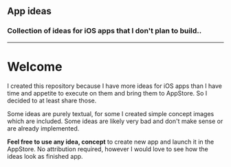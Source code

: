 ## App ideas

### Collection of ideas for iOS apps that I don't plan to build..

--- 

# Welcome

I created this repository because I have more ideas for iOS apps than I have time and appetite to execute on them and bring them to AppStore. So I decided to at least share those.

Some ideas are purely textual, for some I created simple concept images which are included. Some ideas are likely very bad and don't make sense or are already implemented.

**Feel free to use any idea, concept** to create new app and launch it in the AppStore. No attribution required, however I would love to see how the ideas look as finished app.
